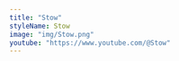 ```yaml
---
title: "Stow"
styleName: Stow
image: "img/Stow.png"
youtube: "https://www.youtube.com/@Stow"
---
```

